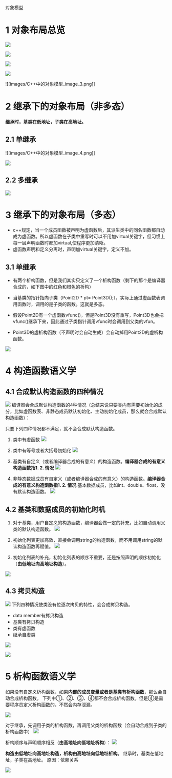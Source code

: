 对象模型
# 1 对象布局总览



![](images/C++中的对象模型_image_1.png)


![](images/C++中的对象模型_image_1.png)

![](images/C++中的对象模型_image_2.png)

![](images/C++中的对象模型_image_2.png)

![[images/C++中的对象模型_image_3.png]]

# 2 继承下的对象布局（非多态）

**继承时，基类在低地址，子类在高地址。**

## 2.1 单继承

![[images/C++中的对象模型_image_4.png]]

![](images/C++中的对象模型_image_5.png)

## 2.2 多继承

![](images/C++中的对象模型_image_5.png)


# 3 继承下的对象布局（多态）

- c++规定，当一个成员函数被声明为虚函数后，其派生类中的同名函数都自动成为虚函数。所以虚函数在子类中重写时可以不用加virtual关键字，但习惯上每一层声明函数时都加virtual,使程序更加清晰。
- 虚函数声明和定义分离时，声明加virtual关键字，定义不加。

## 3.1 单继承

- 有两个析构函数，但是我们其实只定义了一个析构函数（剩下的那个是编译器合成的，如下图中的红色和橙色的析构）

- 当基类的指针指向子类（Point2D * pt= Point3D();），实际上通过虚函数表调用函数时，调用的是子类的函数。这就是多态。

- 假设Point2D有一个虚函数vfunc()，但是Point3D没有重写，Point3D也会把vfunc()继承下来，因此通过子类指针调用vfunc时会调用到父类的vfun。

- Point3D的虚析构函数（不声明时会自动生成）会自动掉用Point2D的虚析构函数。

![](images/C++中的对象模型_image_6.png)


# 4 构造函数语义学


## 4.1 合成默认构造函数的四种情况

![](images/C++中的对象模型_image_6.png)
编译器会合成默认构造函数的4种情况（总结来说只要类内有需要初始化的成分，比如虚函数表、非静态成员默认初始化、主动初始化成员，那么就会合成默认构造函数）：

只要下列四种情况都不满足，就不会合成默认构造函数。

1. 类中有虚函数
![](images/C++中的对象模型_image_7.png)


2. 类中有等号或者大括号初始化
![](images/C++中的对象模型_image_7.png)

3. 基类有自定义（或者编译器合成的有意义）的构造函数。**编译器合成的有意义构造函数指1. 2. 情况**
![](images/C++中的对象模型_image_8.png)

4. 非静态数据成员有自定义（或者编译器合成的有意义）的构造函数。**编译器合成的有意义构造函数指1. 2. 情况**
    基本数据成员，比如int、double、float，没有默认构造函数。
![](images/C++中的对象模型_image_8.png)


## 4.2 基类和数据成员的初始化时机


1. 对于基类，用户自定义的构造函数，编译器会做一定的补充，比如自动调用父类的默认构造函数。
![](images/C++中的对象模型_image_9.png)

2. 初始化列表更加高效，直接会调用string的构造函数，而不用调用string的默认构造函数再赋值。
![](images/C++中的对象模型_image_9.png)

3. 初始化列表的补充，初始化列表的顺序不重要，还是按照声明的顺序初始化（**由低地址向高地址构造**）。

![](images/C++中的对象模型_image_10.png)

## 4.3 拷贝构造

![](images/C++中的对象模型_image_10.png)
下列四种情况使类没有位逐次拷贝的特性，会合成拷贝构造。
- data member有拷贝构造
- 基类有拷贝构造
- 类有虚函数
- 继承自虚类

![](images/C++中的对象模型_image_11.png)




![](images/C++中的对象模型_image_12.png)


# 5 析构函数语义学

如果没有自定义析构函数，如果**内部的成员变量或者是基类有析构函数**，那么会自动合成析构函数。
下列中①、②、③、④都不会合成析构函数。但是④是需要程序员定义析构函数的，不然会内存泄漏。


![](images/C++中的对象模型_image_13.png)


对于继承，先调用子类的析构函数，再调用父类的析构函数（会自动合成到子类的析构函数中）
![](images/C++中的对象模型_image_14.png)


析构顺序与声明顺序相反（**由高地址向低地址析构**）：
![](images/C++中的对象模型_image_15.png)

**构造由低地址向高地址构造，析构由高地址向低地址析构。**
继承时，基类在低地址，子类在高地址。
原因：依赖关系

![](images/C++中的对象模型_image_16.png)
